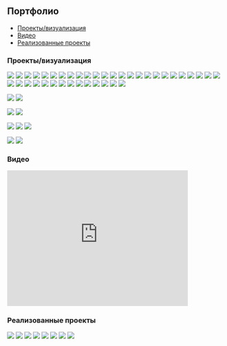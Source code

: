 ## Портфолио

* [Проекты/визуализация](#projects)
* [Видео](#video)
* [Реализованные проекты](#implemented)

<a id="projects"></a>
### Проекты/визуализация

[![](projects/project1/1.jpg)](projects/project1/)
[![](projects/gothic/1.jpg)](projects/gothic/)
[![](projects/tale/1.jpg)](projects/tale/)
[![](projects/8/1.jpg)](projects/8/)
[![](projects/13/1.jpg)](projects/13/)
[![](projects/tw/1.jpg)](projects/tw/)
[![](projects/chka/1.jpg)](projects/chka/)
[![](projects/spartak/1.jpg)](projects/spartak/)
[![](projects/brown/1.jpg)](projects/brown/)
[![](projects/7/1.jpg)](projects/7/)
[![](projects/35/1.jpg)](projects/35/)
[![](projects/blue/1.jpg)](projects/blue/)
[![](projects/agava/1.jpg)](projects/agava/)
[![](projects/2/1.jpg)](projects/2/)
[![](projects/22/1.jpg)](projects/22/)
[![](projects/tower/1.jpg)](projects/tower/)
[![](projects/vologda/1.jpg)](projects/vologda/)
[![](projects/31/1.jpg)](projects/31/)
[![](projects/12/1.jpg)](projects/12/)
[![](projects/armen/1.jpg)](projects/armen/)
[![](projects/16/1.jpg)](projects/16/)
[![](projects/15/1.jpg)](projects/15/)
[![](projects/27/1.jpg)](projects/27/)
[![](projects/18/1.jpg)](projects/18/)
[![](projects/hitech2/1.jpg)](projects/hitech2/)
[![](projects/3/1.jpg)](projects/3/)
[![](projects/26/1.jpg)](projects/26/)
[![](projects/17/1.jpg)](projects/17/)
[![](projects/30/1.jpg)](projects/30/)
[![](projects/29/1.jpg)](projects/29/)
[![](projects/25/1.jpg)](projects/25/)
[![](projects/21/1.jpg)](projects/21/)
[![](projects/23/2.jpg)](projects/23/)
[![](projects/19/1.jpg)](projects/19/)
[![](projects/24/1.jpg)](projects/24/)
[![](projects/28/1.jpg)](projects/28/)
[![](projects/11/2.jpg)](projects/11/)
[![](projects/hitech/1.jpg)](projects/hitech/)
[![](projects/1/1.jpg)](projects/1/)


[![](projects/4/1.jpg)](projects/4/)
[![](projects/lounge/1.jpg)](projects/lounge/)


[![](projects/9/1.jpg)](projects/9/)
[![](projects/10/1.jpg)](projects/10/)


[![](projects/37/1.jpg)](projects/37/)
[![](projects/34/1.jpg)](projects/34/)
[![](projects/fence/1.jpg)](projects/fence/)


[![](projects/5/1.jpg)](projects/5/)
[![](projects/33/1.jpg)](projects/33/)


<a id="video"></a>
### Видео
<iframe width="420" height="315" src="https://www.youtube.com/embed/-WAlyIgcBko" frameborder="0" allowfullscreen></iframe>

<a id="implemented"></a>
### Реализованные проекты

[![](implemented/project1/1.jpg)](implemented/project1/)
[![](implemented/agava/1.jpg)](implemented/agava/)
[![](implemented/agava2/1.jpg)](implemented/agava2/)
[![](implemented/agava3/1.jpg)](implemented/agava3/)
[![](implemented/hitech/1.jpg)](implemented/hitech/)
[![](implemented/lsk/1.jpg)](implemented/lsk/)
[![](implemented/optima/1.jpg)](implemented/optima/)
[![](implemented/tower/1.jpg)](implemented/tower/)
